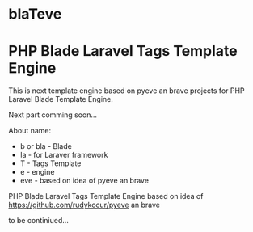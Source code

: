 blaTeve
=======
PHP Blade Laravel Tags Template Engine
=======

This is next template engine based on pyeve an brave projects for PHP Laravel Blade Template Engine.

Next part comming soon...

About name:
* b or bla - Blade
* la - for Laraver framework
* T - Tags Template
* e - engine
* eve - based on idea of pyeve an brave

PHP Blade Laravel Tags Template Engine based on idea of https://github.com/rudykocur/pyeve an brave

to be continiued...

